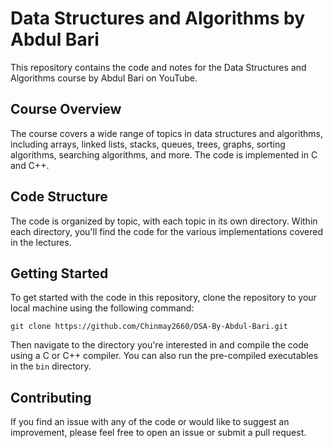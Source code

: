 # Data Structures and Algorithms by Abdul Bari

This repository contains the code and notes for the Data Structures and Algorithms course by Abdul Bari on YouTube.

## Course Overview

The course covers a wide range of topics in data structures and algorithms, including arrays, linked lists, stacks, queues, trees, graphs, sorting algorithms, searching algorithms, and more. The code is implemented in C and C++.

## Code Structure

The code is organized by topic, with each topic in its own directory. Within each directory, you'll find the code for the various implementations covered in the lectures.

## Getting Started

To get started with the code in this repository, clone the repository to your local machine using the following command:

```
git clone https://github.com/Chinmay2660/DSA-By-Abdul-Bari.git
```

Then navigate to the directory you're interested in and compile the code using a C or C++ compiler. You can also run the pre-compiled executables in the `bin` directory.

## Contributing

If you find an issue with any of the code or would like to suggest an improvement, please feel free to open an issue or submit a pull request.


